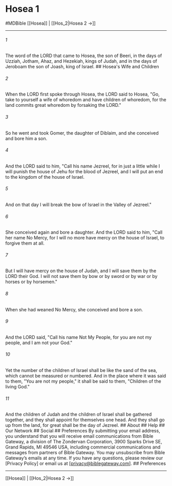 # Hosea 1
#MDBible
[[Hosea]] | [[Hos_2|Hosea 2 →]]

***






###### 1 


The word of the LORD that came to Hosea, the son of Beeri, in the days of Uzziah, Jotham, Ahaz, and Hezekiah, kings of Judah, and in the days of Jeroboam the son of Joash, king of Israel. ## Hosea's Wife and Children 





###### 2 


When the LORD first spoke through Hosea, the LORD said to Hosea, "Go, take to yourself a wife of whoredom and have children of whoredom, for the land commits great whoredom by forsaking the LORD." 





###### 3 


So he went and took Gomer, the daughter of Diblaim, and she conceived and bore him a son. 





###### 4 


And the LORD said to him, "Call his name Jezreel, for in just a little while I will punish the house of Jehu for the blood of Jezreel, and I will put an end to the kingdom of the house of Israel. 





###### 5 


And on that day I will break the bow of Israel in the Valley of Jezreel." 





###### 6 


She conceived again and bore a daughter. And the LORD said to him, "Call her name No Mercy, for I will no more have mercy on the house of Israel, to forgive them at all. 





###### 7 


But I will have mercy on the house of Judah, and I will save them by the LORD their God. I will not save them by bow or by sword or by war or by horses or by horsemen." 





###### 8 


When she had weaned No Mercy, she conceived and bore a son. 





###### 9 


And the LORD said, "Call his name Not My People, for you are not my people, and I am not your God." 





###### 10 


Yet the number of the children of Israel shall be like the sand of the sea, which cannot be measured or numbered. And in the place where it was said to them, "You are not my people," it shall be said to them, "Children of the living God." 





###### 11 


And the children of Judah and the children of Israel shall be gathered together, and they shall appoint for themselves one head. And they shall go up from the land, for great shall be the day of Jezreel. ## About ## Help ## Our Network ## Social ## Preferences By submitting your email address, you understand that you will receive email communications from Bible Gateway, a division of The Zondervan Corporation, 3900 Sparks Drive SE, Grand Rapids, MI 49546 USA, including commercial communications and messages from partners of Bible Gateway. You may unsubscribe from Bible Gateway&rsquo;s emails at any time. If you have any questions, please review our [Privacy Policy] or email us at [privacy@biblegateway.com]. ## Preferences

***

[[Hosea]] | [[Hos_2|Hosea 2 →]]
